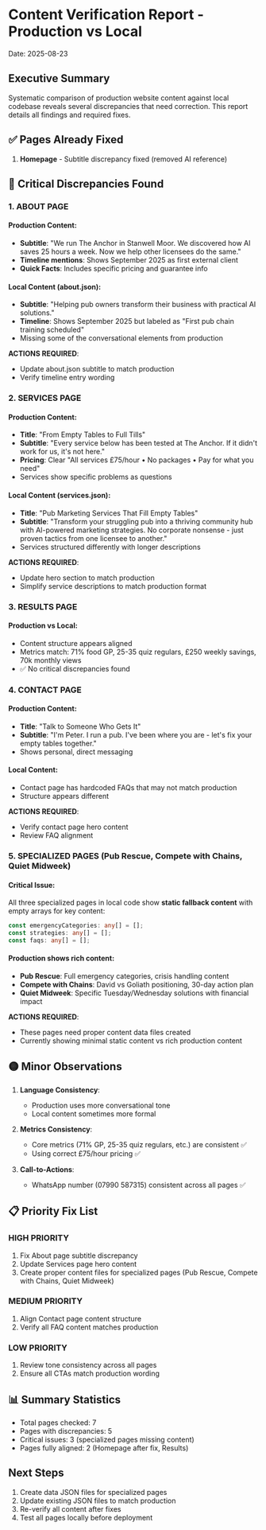 # Content Verification Report - Production vs Local
Date: 2025-08-23

## Executive Summary
Systematic comparison of production website content against local codebase reveals several discrepancies that need correction. This report details all findings and required fixes.

## ✅ Pages Already Fixed
1. **Homepage** - Subtitle discrepancy fixed (removed AI reference)

## 🔴 Critical Discrepancies Found

### 1. ABOUT PAGE

#### Production Content:
- **Subtitle**: "We run The Anchor in Stanwell Moor. We discovered how AI saves 25 hours a week. Now we help other licensees do the same."
- **Timeline mentions**: Shows September 2025 as first external client
- **Quick Facts**: Includes specific pricing and guarantee info

#### Local Content (about.json):
- **Subtitle**: "Helping pub owners transform their business with practical AI solutions."
- **Timeline**: Shows September 2025 but labeled as "First pub chain training scheduled"
- Missing some of the conversational elements from production

**ACTIONS REQUIRED**:
- Update about.json subtitle to match production
- Verify timeline entry wording

### 2. SERVICES PAGE

#### Production Content:
- **Title**: "From Empty Tables to Full Tills"
- **Subtitle**: "Every service below has been tested at The Anchor. If it didn't work for us, it's not here."
- **Pricing**: Clear "All services £75/hour • No packages • Pay for what you need"
- Services show specific problems as questions

#### Local Content (services.json):
- **Title**: "Pub Marketing Services That Fill Empty Tables"
- **Subtitle**: "Transform your struggling pub into a thriving community hub with AI-powered marketing strategies. No corporate nonsense - just proven tactics from one licensee to another."
- Services structured differently with longer descriptions

**ACTIONS REQUIRED**:
- Update hero section to match production
- Simplify service descriptions to match production format

### 3. RESULTS PAGE

#### Production vs Local:
- Content structure appears aligned
- Metrics match: 71% food GP, 25-35 quiz regulars, £250 weekly savings, 70k monthly views
- ✅ No critical discrepancies found

### 4. CONTACT PAGE

#### Production Content:
- **Title**: "Talk to Someone Who Gets It"
- **Subtitle**: "I'm Peter. I run a pub. I've been where you are - let's fix your empty tables together."
- Shows personal, direct messaging

#### Local Content:
- Contact page has hardcoded FAQs that may not match production
- Structure appears different

**ACTIONS REQUIRED**:
- Verify contact page hero content
- Review FAQ alignment

### 5. SPECIALIZED PAGES (Pub Rescue, Compete with Chains, Quiet Midweek)

#### Critical Issue:
All three specialized pages in local code show **static fallback content** with empty arrays for key content:
```typescript
const emergencyCategories: any[] = [];
const strategies: any[] = [];
const faqs: any[] = [];
```

#### Production shows rich content:
- **Pub Rescue**: Full emergency categories, crisis handling content
- **Compete with Chains**: David vs Goliath positioning, 30-day action plan
- **Quiet Midweek**: Specific Tuesday/Wednesday solutions with financial impact

**ACTIONS REQUIRED**:
- These pages need proper content data files created
- Currently showing minimal static content vs rich production content

## 🟡 Minor Observations

1. **Language Consistency**:
   - Production uses more conversational tone
   - Local content sometimes more formal
   
2. **Metrics Consistency**:
   - Core metrics (71% GP, 25-35 quiz regulars, etc.) are consistent ✅
   - Using correct £75/hour pricing ✅

3. **Call-to-Actions**:
   - WhatsApp number (07990 587315) consistent across all pages ✅

## 📋 Priority Fix List

### HIGH PRIORITY
1. Fix About page subtitle discrepancy
2. Update Services page hero content
3. Create proper content files for specialized pages (Pub Rescue, Compete with Chains, Quiet Midweek)

### MEDIUM PRIORITY
1. Align Contact page content structure
2. Verify all FAQ content matches production

### LOW PRIORITY
1. Review tone consistency across all pages
2. Ensure all CTAs match production wording

## 📊 Summary Statistics
- Total pages checked: 7
- Pages with discrepancies: 5
- Critical issues: 3 (specialized pages missing content)
- Pages fully aligned: 2 (Homepage after fix, Results)

## Next Steps
1. Create data JSON files for specialized pages
2. Update existing JSON files to match production
3. Re-verify all content after fixes
4. Test all pages locally before deployment